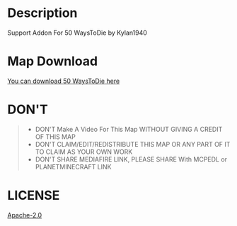 # Description
Support Addon For 50 WaysToDie by Kylan1940

# Map Download
[You can download 50 WaysToDie here](https://www.planetminecraft.com/project/25-ways-to-die-6040647/)

# DON'T
>- DON'T Make A Video For This Map WITHOUT GIVING A CREDIT OF THIS MAP
>- DON'T CLAIM/EDIT/REDISTRIBUTE THIS MAP OR ANY PART OF IT TO CLAIM AS YOUR OWN WORK
>- DON'T SHARE MEDIAFIRE LINK, PLEASE SHARE With MCPEDL or PLANETMINECRAFT LINK

# LICENSE
[Apache-2.0](https://github.com/Kylan1940/MinecraftAddon/blob/main/LICENSE)